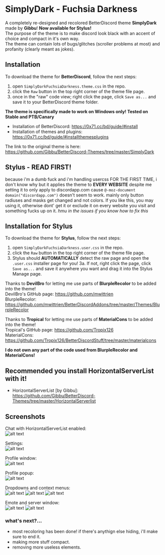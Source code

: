 # SimplyDark - Fuchsia Darkness
A completely re-designed and recolored BetterDiscord theme **SimplyDark** made by **Gibbu**! **Now available for Stylus!**   
The purpose of the theme is to make discord look black with an accent of choice and compact in it's own way.  
The theme can contain lots of bugs/glitches (scroller problems at most) and profanity (clearly meant as jokes).

## Installation

To download the theme for **BetterDiscord**, follow the next steps:
  1. open `SimplyDarkFuchsiaDarkness.theme.css` in the repo.
  2. click the `Raw` button in the top right corner of the theme file page.
  3. once in the "raw" code view; right click the page, click `Save as...` and save it to your BetterDiscord theme folder.
  
   **The theme is specifically made to work on Windows only! Tested on Stable and PTB/Canary**
 - Installation of BetterDiscord: https://0x71.cc/bd/guide/#install  
 - Installation of themes and plugins: https://0x71.cc/bd/guide/#installthemesplugins  

The link to the original theme is here: https://github.com/Gibbu/BetterDiscord-Themes/tree/master/SimplyDark  

## Stylus - READ FIRST!

because i'm a dumb fuck and i'm handling usercss FOR THE FIRST TIME, i don't know why but it applies the theme to **EVERY WEBSITE** despite me setting it to only apply to discordapp.com cause ```@-moz-document domain("discordapp.com")``` doesn't seem to work. mainly only button radiuses and masks get changed and not colors. If you like this, you may using it, otherwise dont' get it or exclude it on every website you visit and something fucks up on it. *hmu in the issues if you know how to fix this*

## Installation for Stylus

To download the theme for **Stylus**, follow the next steps:
  1. open `SimplyDarkFuchsiaDarkness.user.css` in the repo.
  2. click the `Raw` button in the top right corner of the theme file page.
  3. Stylus should **AUTOMATICALLY** detect the raw page and open the `.user.css` installer page for you!
  3a. If not, right click the page, click `Save as...` and save it anywhere you want and drag it into the Stylus Manage page.

Thanks to **DevilBro** for letting me use parts of **BlurpleRecolor** to be added into the theme!  
DevilBro's GitHub page: https://github.com/mwittrien  
BlurpleRecolor: https://github.com/mwittrien/BetterDiscordAddons/tree/master/Themes/BlurpleRecolor  

Thanks to **Tropical** for letting me use parts of **MaterialCons** to be added into the theme!  
Tropical's GitHub page: https://github.com/Tropix126  
MaterialCons: https://github.com/Tropix126/BetterDiscordStuff/tree/master/materialcons  

**I do not own any part of the code used from BlurpleRecolor and MaterialCons!**  

## Recommended you install HorizontalServerList with it!
- HorizontalServerList [by Gibbu]: https://github.com/Gibbu/BetterDiscord-Themes/tree/master/HorizontalServerlist

## Screenshots

Chat with HorizontalServerList enabled:  
![alt text](https://i.imgur.com/Dt1JzyR.png)

Settings:  
![alt text](https://i.imgur.com/VBeiOPI.png)

Profile window:  
![alt text](https://i.imgur.com/ozTURmH.png)  

Profile popup:  
![alt text](https://i.imgur.com/1PR6pE6.png)  

Dropdowns and context menus:  
![alt text](https://i.imgur.com/kakVlFk.gif) ![alt text](https://i.imgur.com/lB3kgBA.gif) ![alt text](https://i.imgur.com/9isgY8v.png)

Emote and server window:  
![alt text](https://i.imgur.com/afpJOMl.gif) ![alt text](https://i.imgur.com/6qqOv1M.png)

### what's next?...

- most recoloring has been done! if there's anythign else hiding, i'll make sure to end it.
- making more stuff compact.
- removing more useless elements.
